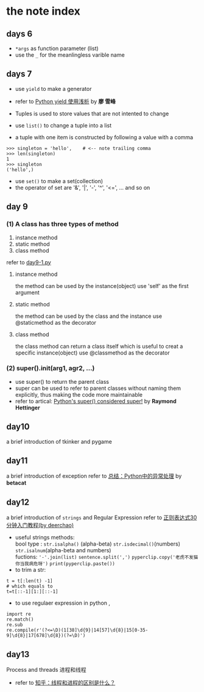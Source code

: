# the note index

## days 6 

- `*args` as function parameter (list)
- use the `_` for the meanlingless varible name 

## days 7

- use `yield` to make a generator
- refer to [Python yield 使用浅析](https://www.ibm.com/developerworks/cn/opensource/os-cn-python-yield/)  by __廖 雪峰__ 

- Tuples is used to store values that are not intented to change
- use `list()` to change a tuple into a list
- a tuple with one item is constructed by following a value with a comma 

```
>>> singleton = 'hello',    # <-- note trailing comma
>>> len(singleton)
1
>>> singleton
('hello',)
```

- use `set()` to make a set(collection)
- the operator of set are '&', '|', '-', '^', '<=', ... and so on


## day 9

### (1) A class has three types of method

1. instance method
2. static method
3. class method

refer to [day9-1.py](./day9/day9-1.py)

1. instance method

	the method can be used by the instance(object)
	use 'self' as the first argument 

2. static method

	the method can be used by the class and the instance
	use @staticmethod as the decorator

3. class method

	the class method can return a class itself
	which is useful to creat a specific instance(object)
	use @classmethod as the decorator

### (2) super().__init__(arg1, agr2, ...)

- use super() to return the parent class
- super can be used to refer to parent classes without naming them explicitly, thus making the code more maintainable
- refer to artical: [Python's super() considered super!](https://rhettinger.wordpress.com/2011/05/26/super-considered-super/) by __Raymond Hettinger__


## day10

a brief introduction of tkinker and pygame


## day11

a brief introduction of exception
refer to [总结：Python中的异常处理](./day11/refer/总结：Python中的异常处理.md) by __betacat__

## day12

a brief introduction of `strings` and Regular Expression
refer to [正则表达式30分钟入门教程(by deerchao)](https://deerchao.net/tutorials/regex/regex.htm)

- useful strings methods:<br>
bool type : `str.isalpha()` (alpha-beta)  `str.isdecimal()`(numbers)  `str.isalnum`(alpha-beta and numbers)<br>
fuctions: `'-'.join(list)`  `sentence.split(',')` `pyperclip.copy('老虎不发猫你当我病危呀')`  `print(pyperclip.paste())`
- to trim a str:
```
t = t[:len(t) -1]  
# which equals to
t=t[::-1][1:][::-1]
```

- to use regulaer expression in python , 
```
import re
re.match()
re.sub
re.compile(r'(?<=\D)(1[38]\d{9}|14[57]\d{8}|15[0-35-9]\d{8}|17[678]\d{8})(?=\D)')
```

## day13
Process and threads 进程和线程

- refer to [知乎：线程和进程的区别是什么？](https://www.zhihu.com/question/25532384)
